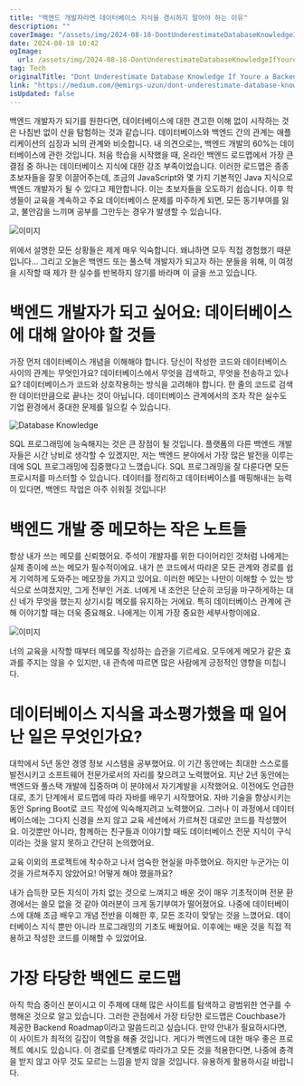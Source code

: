 ```yaml
---
title: "백엔드 개발자라면 데이터베이스 지식을 경시하지 말아야 하는 이유"
description: ""
coverImage: "/assets/img/2024-08-18-DontUnderestimateDatabaseKnowledgeIfYoureaBackendDeveloper_0.png"
date: 2024-08-18 10:42
ogImage:
  url: /assets/img/2024-08-18-DontUnderestimateDatabaseKnowledgeIfYoureaBackendDeveloper_0.png
tag: Tech
originalTitle: "Dont Underestimate Database Knowledge If Youre a Backend Developer"
link: "https://medium.com/@emirgs-uzun/dont-underestimate-database-knowledge-if-you-re-a-backend-developer-f5a146871216"
isUpdated: false
---
```


백엔드 개발자가 되기를 원한다면, 데이터베이스에 대한 견고한 이해 없이 시작하는 것은 나침반 없이 산을 탐험하는 것과 같습니다. 데이터베이스와 백엔드 간의 관계는 애플리케이션의 심장과 뇌의 관계와 비슷합니다. 내 의견으로는, 백엔드 개발의 60%는 데이터베이스에 관한 것입니다. 처음 학습을 시작했을 때, 온라인 백엔드 로드맵에서 가장 큰 결점 중 하나는 데이터베이스 지식에 대한 강조 부족이었습니다. 이러한 로드맵은 종종 초보자들을 잘못 이끌어주는데, 조금의 JavaScript와 몇 가지 기본적인 Java 지식으로 백엔드 개발자가 될 수 있다고 제안합니다. 이는 초보자들을 오도하기 쉽습니다. 이후 학생들이 교육을 계속하고 주요 데이터베이스 문제를 마주하게 되면, 모든 동기부여를 잃고, 불안감을 느끼며 공부를 그만두는 경우가 발생할 수 있습니다.

![이미지](/assets/img/2024-08-18-DontUnderestimateDatabaseKnowledgeIfYoureaBackendDeveloper_0.png)

위에서 설명한 모든 상황들은 제게 매우 익숙합니다. 왜냐하면 모두 직접 경험했기 때문입니다… 그리고 오늘은 백엔드 또는 풀스택 개발자가 되고자 하는 분들을 위해, 이 여정을 시작할 때 제가 한 실수를 반복하지 않기를 바라며 이 글을 쓰고 있습니다.

# 백엔드 개발자가 되고 싶어요: 데이터베이스에 대해 알아야 할 것들

<!-- cozy-coder - 수평 -->

<ins class="adsbygoogle"
     style="display:block"
     data-ad-client="ca-pub-4877378276818686"
     data-ad-slot="1107185301"
     data-ad-format="auto"
     data-full-width-responsive="true"></ins>

<script>
     (adsbygoogle = window.adsbygoogle || []).push({});
</script>

가장 먼저 데이터베이스 개념을 이해해야 합니다. 당신이 작성한 코드와 데이터베이스 사이의 관계는 무엇인가요? 데이터베이스에서 무엇을 검색하고, 무엇을 전송하고 있나요? 데이터베이스가 코드와 상호작용하는 방식을 고려해야 합니다. 한 줄의 코드로 검색한 데이터만큼으로 끝나는 것이 아닙니다. 데이터베이스 관계에서의 조차 작은 실수도 기업 환경에서 중대한 문제를 일으킬 수 있습니다.

![Database Knowledge](/assets/img/2024-08-18-DontUnderestimateDatabaseKnowledgeIfYoureaBackendDeveloper_1.png)

SQL 프로그래밍에 능숙해지는 것은 큰 장점이 될 것입니다. 플랫폼의 다른 백엔드 개발자들은 시간 낭비로 생각할 수 있겠지만, 저는 백엔드 분야에서 가장 많은 발전을 이루는 데에 SQL 프로그래밍에 집중했다고 느꼈습니다. SQL 프로그래밍을 잘 다룬다면 모든 프로시저를 마스터할 수 있습니다. 데이터를 정리하고 데이터베이스를 매핑해내는 능력이 있다면, 백엔드 작업은 아주 쉬워질 것입니다!

# 백엔드 개발 중 메모하는 작은 노트들

<!-- cozy-coder - 수평 -->

<ins class="adsbygoogle"
     style="display:block"
     data-ad-client="ca-pub-4877378276818686"
     data-ad-slot="1107185301"
     data-ad-format="auto"
     data-full-width-responsive="true"></ins>

<script>
     (adsbygoogle = window.adsbygoogle || []).push({});
</script>

항상 내가 쓰는 메모를 신뢰했어요. 주석이 개발자를 위한 다이어리인 것처럼 나에게는 실제 종이에 쓰는 메모가 필수적이에요. 내가 쓴 코드에서 따라온 모든 관계와 경로를 쉽게 기억하게 도와주는 메모장을 가지고 있어요. 이러한 메모는 나만이 이해할 수 있는 방식으로 쓰여졌지만, 그게 전부인 거죠. 너에게 내 조언은 단순히 코딩을 마구하게하는 대신 네가 무엇을 했는지 상기시킬 메모를 유지하는 거에요. 특히 데이터베이스 관계에 관해 이야기할 때는 더욱 중요해요. 나에게는 이게 가장 중요한 세부사항이에요.

![이미지](/assets/img/2024-08-18-DontUnderestimateDatabaseKnowledgeIfYoureaBackendDeveloper_2.png)

너의 교육을 시작할 때부터 메모를 작성하는 습관을 기르세요. 모두에게 메모가 같은 효과를 주지는 않을 수 있지만, 내 관측에 따르면 많은 사람에게 긍정적인 영향을 미칩니다.

# 데이터베이스 지식을 과소평가했을 때 일어난 일은 무엇인가요?

<!-- cozy-coder - 수평 -->

<ins class="adsbygoogle"
     style="display:block"
     data-ad-client="ca-pub-4877378276818686"
     data-ad-slot="1107185301"
     data-ad-format="auto"
     data-full-width-responsive="true"></ins>

<script>
     (adsbygoogle = window.adsbygoogle || []).push({});
</script>

대학에서 5년 동안 경영 정보 시스템을 공부했어요. 이 기간 동안에는 최대한 스스로를 발전시키고 소프트웨어 전문가로서의 자리를 찾으려고 노력했어요. 지난 2년 동안에는 백엔드와 풀스택 개발에 집중하며 이 분야에서 자기계발을 시작했어요. 이전에도 언급한 대로, 초기 단계에서 로드맵에 따라 자바를 배우기 시작했어요. 자바 기술을 향상시키는 동안 Spring Boot로 코드 작성에 익숙해지려고 노력했어요. 그러나 이 과정에서 데이터베이스에는 그다지 신경을 쓰지 않고 교육 세션에서 가르쳐진 대로만 코드를 작성했어요. 이것뿐만 아니라, 함께하는 친구들과 이야기할 때도 데이터베이스 전문 지식이 구식이라는 것을 알지 못하고 간단히 논의했어요.

교육 이외의 프로젝트에 착수하고 나서 엄숙한 현실을 마주했어요. 하지만 누군가는 이것을 가르쳐주지 않았어요! 어떻게 해야 했을까요?

내가 습득한 모든 지식이 가치 없는 것으로 느껴지고 배운 것이 매우 기초적이며 전문 환경에서는 쓸모 없을 것 같아 여러분이 크게 동기부여가 떨어졌어요. 나중에 데이터베이스에 대해 조금 배우고 개념 전반을 이해한 후, 모든 조각이 맞닿는 것을 느꼈어요. 데이터베이스 지식 뿐만 아니라 프로그래밍의 기초도 배웠어요. 이후에는 배운 것을 직접 적용하고 작성한 코드를 이해할 수 있었어요.

# 가장 타당한 백엔드 로드맵

<!-- cozy-coder - 수평 -->

<ins class="adsbygoogle"
     style="display:block"
     data-ad-client="ca-pub-4877378276818686"
     data-ad-slot="1107185301"
     data-ad-format="auto"
     data-full-width-responsive="true"></ins>

<script>
     (adsbygoogle = window.adsbygoogle || []).push({});
</script>

아직 학습 중이신 분이시고 이 주제에 대해 많은 사이트를 탐색하고 광범위한 연구를 수행해온 것으로 알고 있습니다. 그러한 관점에서 가장 타당한 로드맵은 Couchbase가 제공한 Backend Roadmap이라고 말씀드리고 싶습니다. 만약 안내가 필요하시다면, 이 사이트가 최적의 길잡이 역할을 해줄 것입니다. 게다가 백엔드에 대한 매우 좋은 프로젝트 예시도 있습니다. 이 경로를 단계별로 따라가고 모든 것을 적용한다면, 나중에 충격을 받지 않고 아무 것도 모르는 느낌을 받지 않을 것입니다. 유용하게 활용하시길 바랍니다.

